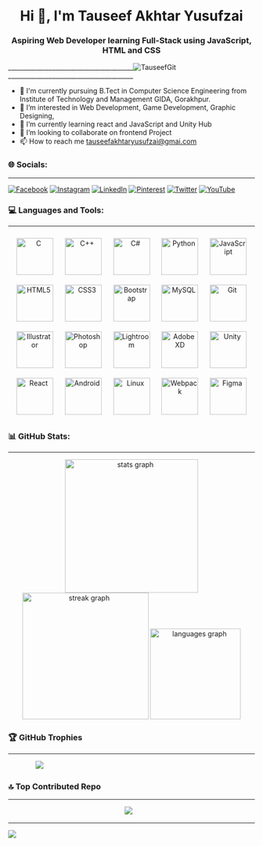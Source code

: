 <!---
Tauseefyusufzai/Tauseefyusufzai is a ✨ special ✨ repository because its `README.md` (this file) appears on your GitHub profile.
You can click the Preview link to take a look at your changes.
--->
<h1 align="center">Hi 👋, I'm Tauseef Akhtar Yusufzai</h1>
<h3 align="center">Aspiring Web Developer learning Full-Stack using JavaScript, HTML and CSS</h3>


________________________________________![TauseefGit](https://github.com/Tauseefyusufzai/Tauseefyusufzai/assets/138979340/fe77cfa0-62a7-4142-8dc2-ede47fb5e19b) ________________________________________


- 🏢 I'm currently pursuing B.Tect in Computer Science Engineering from Institute of Technology and Management GIDA, Gorakhpur.
- 👀 I’m interested in Web Development, Game Development, Graphic Designing, 
- 🌱 I’m currently learning react and JavaScript and Unity Hub
- 💞️ I’m looking to collaborate on frontend Project
- 📫 How to reach me tauseefakhtaryusufzai@gmai.com



### 🌐 Socials:

---

[![Facebook](https://img.shields.io/badge/Facebook-%231877F2.svg?logo=Facebook&logoColor=white)](https://facebook.com/https://www.facebook.com/tauseefakhtar.yusufzai?mibextid=ZbWKwL) [![Instagram](https://img.shields.io/badge/Instagram-%23E4405F.svg?logo=Instagram&logoColor=white)](https://instagram.com/https://instagram.com/tauseef_yusufzai_?igshid=OGQ5ZDc2ODk2ZA==) [![LinkedIn](https://img.shields.io/badge/LinkedIn-%230077B5.svg?logo=linkedin&logoColor=white)](https://linkedin.com/in/https://www.linkedin.com/in/tauseef-akhtar-yusufzai-b989b220b) [![Pinterest](https://img.shields.io/badge/Pinterest-%23E60023.svg?logo=Pinterest&logoColor=white)](https://pinterest.com/https://pin.it/34M6X2c) [![Twitter](https://img.shields.io/badge/Twitter-%231DA1F2.svg?logo=Twitter&logoColor=white)](https://twitter.com/https://x.com/akhtar_yusufzai?t=G4wudppCeMI4BTc2kjZzzw&s=09) [![YouTube](https://img.shields.io/badge/YouTube-%23FF0000.svg?logo=YouTube&logoColor=white)](https://youtube.com/@@tauseefyusufzaiworld8349) 

### 💻 Languages and Tools: 

---

<div align="center">  
<a href="https://www.cprogramming.com/" target="_blank"><img style="margin: 10px" src="https://profilinator.rishav.dev/skills-assets/c-original.svg" alt="C" height="75" /></a>  
<a href="https://www.cplusplus.com/" target="_blank"><img style="margin: 10px" src="https://profilinator.rishav.dev/skills-assets/cplusplus-original.svg" alt="C++" height="75" /></a>  
<a href="https://docs.microsoft.com/en-us/dotnet/csharp/" target="_blank"><img style="margin: 10px" src="https://profilinator.rishav.dev/skills-assets/csharp-original.svg" alt="C#" height="75" /></a>  
<a href="https://www.python.org/" target="_blank"><img style="margin: 10px" src="https://profilinator.rishav.dev/skills-assets/python-original.svg" alt="Python" height="75" /></a>  
<a href="https://www.javascript.com/" target="_blank"><img style="margin: 10px" src="https://profilinator.rishav.dev/skills-assets/javascript-original.svg" alt="JavaScript" height="75" /></a>  
<a href="https://en.wikipedia.org/wiki/HTML5" target="_blank"><img style="margin: 10px" src="https://profilinator.rishav.dev/skills-assets/html5-original-wordmark.svg" alt="HTML5" height="75" /></a>  
<a href="https://www.w3schools.com/css/" target="_blank"><img style="margin: 10px" src="https://profilinator.rishav.dev/skills-assets/css3-original-wordmark.svg" alt="CSS3" height="75" /></a>  
<a href="https://getbootstrap.com/docs/3.4/javascript/" target="_blank"><img style="margin: 10px" src="https://profilinator.rishav.dev/skills-assets/bootstrap-plain.svg" alt="Bootstrap" height="75" /></a>  
<a href="https://www.mysql.com/" target="_blank"><img style="margin: 10px" src="https://profilinator.rishav.dev/skills-assets/mysql-original-wordmark.svg" alt="MySQL" height="75" /></a>  
<a href="https://github.com/" target="_blank"><img style="margin: 10px" src="https://profilinator.rishav.dev/skills-assets/git-scm-icon.svg" alt="Git" height="75" /></a>  
<a href="https://www.adobe.com/in/products/illustrator.html" target="_blank"><img style="margin: 10px" src="https://profilinator.rishav.dev/skills-assets/adobe_illustrator-icon.svg" alt="Illustrator" height="75" /></a>  
<a href="https://www.adobe.com/in/products/photoshop.html" target="_blank"><img style="margin: 10px" src="https://profilinator.rishav.dev/skills-assets/photoshop-plain.svg" alt="Photoshop" height="75" /></a>  
<a href="https://www.adobe.com/products/photoshop-lightroom.html" target="_blank"><img style="margin: 10px" src="https://profilinator.rishav.dev/skills-assets/lightroom.png" alt="Lightroom" height="75" /></a>  
<a href="https://www.adobe.com/in/products/xd.html" target="_blank"><img style="margin: 10px" src="https://profilinator.rishav.dev/skills-assets/adobexd.png" alt="Adobe XD" height="75" /></a>  
<a href="https://unity.com/" target="_blank"><img style="margin: 10px" src="https://profilinator.rishav.dev/skills-assets/unity.png" alt="Unity" height="75" /></a>  
<a href="https://reactjs.org/" target="_blank"><img style="margin: 10px" src="https://profilinator.rishav.dev/skills-assets/react-original-wordmark.svg" alt="React" height="75" /></a>  
<a href="https://www.android.com/intl/en_in/" target="_blank"><img style="margin: 10px" src="https://profilinator.rishav.dev/skills-assets/android-original-wordmark.svg" alt="Android" height="75" /></a>  
<a href="https://www.linux.org/" target="_blank"><img style="margin: 10px" src="https://profilinator.rishav.dev/skills-assets/linux-original.svg" alt="Linux" height="75" /></a>  
<a href="https://webpack.js.org/" target="_blank"><img style="margin: 10px" src="https://profilinator.rishav.dev/skills-assets/webpack-original.svg" alt="Webpack" height="75" /></a>  
<a href="https://www.figma.com/" target="_blank"><img style="margin: 10px" src="https://profilinator.rishav.dev/skills-assets/figma-icon.svg" alt="Figma" height="75" /></a>  
</div>


### 📊 GitHub Stats:

---

<div align="center">
  <img src="https://github-readme-stats.vercel.app/api?username=TauseefYusufzai&hide_title=false&hide_rank=false&show_icons=true&include_all_commits=true&count_private=true&disable_animations=false&theme=dark&locale=en&hide_border=true" height="272" alt="stats graph"  />
  <img src="https://streak-stats.demolab.com?user=TauseefYusufzai&locale=en&mode=daily&theme=dark&hide_border=true&border_radius=5" height="258" alt="streak graph"  />
  <img src="https://github-readme-stats.vercel.app/api/top-langs?username=TauseefYusufzai&locale=en&hide_title=false&layout=compact&card_width=320&langs_count=5&theme=dark&hide_border=true" height="185" alt="languages graph"  />
</div>

### 🏆 GitHub Trophies

---

&emsp;&emsp;&emsp;&emsp;![](https://github-profile-trophy.vercel.app/?username=TauseefYusufzai&theme=darkhub&no-frame=true&no-bg=false&margin-w=4)

### 🔝 Top Contributed Repo


---
&emsp;&emsp;&emsp;&emsp;&emsp;&emsp;&emsp;&emsp;&emsp;&emsp;&emsp;&emsp;&emsp;&emsp;&emsp;&emsp;&emsp;![](https://github-contributor-stats.vercel.app/api?username=Tauseefyusufzai&limit=5&theme=dark&combine_all_yearly_contributions=true)

---
[![](https://visitcount.itsvg.in/api?id=Tauseefyusufzai&icon=0&color=1)](https://visitcount.itsvg.in)

<!-- Proudly created with GPRM ( https://gprm.itsvg.in ) -->
